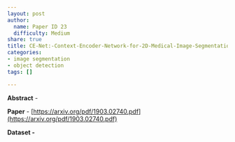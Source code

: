 ```yaml
---
layout: post
author:
  name: Paper ID 23
  difficulty: Medium
share: true
title: CE-Net:-Context-Encoder-Network-for-2D-Medical-Image-Segmentation
categories:
- image segmentation
- object detection
tags: []

---
```

**Abstract** - 

**Paper** - [https://arxiv.org/pdf/1903.02740.pdf](https://arxiv.org/pdf/1903.02740.pdf)

**Dataset -** []()
    